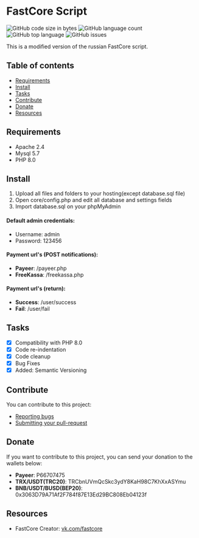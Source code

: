 # FastCore Script
![GitHub code size in bytes](https://img.shields.io/github/languages/code-size/rubensrocha/fastcore)
![GitHub language count](https://img.shields.io/github/languages/count/rubensrocha/fastcore)
![GitHub top language](https://img.shields.io/github/languages/top/rubensrocha/fastcore)
![GitHub issues](https://img.shields.io/github/issues/rubensrocha/fastcore)


This is a modified version of the russian FastCore script.

## Table of contents
* [Requirements](#requirements)
* [Install](#install)
* [Tasks](#tasks)
* [Contribute](#contribute)
* [Donate](#donate)
* [Resources](#resources)


## Requirements
* Apache 2.4
* Mysql 5.7
* PHP 8.0

## Install
1. Upload all files and folders to your hosting(except database.sql file)
2. Open core/config.php and edit all database and settings fields
3. Import database.sql on your phpMyAdmin

#### Default admin credentials:
 - Username: admin
 - Password: 123456

#### Payment url's (POST notifications):
- **Payeer**: /payeer.php
- **FreeKassa**: /freekassa.php

#### Payment url's (return):
- **Success**: /user/success
- **Fail**: /user/fail

## Tasks
-[x] Compatibility with PHP 8.0
-[x] Code re-indentation
-[x] Code cleanup
-[x] Bug Fixes
-[x] Added: Semantic Versioning

## Contribute
You can contribute to this project:

- [Reporting bugs](https://github.com/rubensrocha/fastcore/issues)
- [Submitting your pull-request](https://github.com/rubensrocha/fastcore/pulls)

## Donate
If you want to contribute to this project, you can send your donation to the wallets below:

 - **Payeer**: P66707475
 - **TRX/USDT(TRC20)**: TRCbnUVmQcSkc3ydY8KaH98C7KhXxASYmu
 - **BNB/USDT/BUSD(BEP20)**: 0x3063D79A71Af2F784f87E13Ed29BC808Eb04123f

## Resources

- FastCore Creator: [vk.com/fastcore](https://vk.com/fastcore)